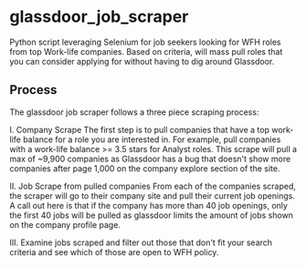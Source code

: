 # glassdoor_job_scraper
Python script leveraging Selenium for job seekers looking for WFH roles from top Work-life companies. Based on criteria, will mass pull roles that you can consider applying for without having to dig around Glassdoor.

## Process
The glassdoor job scraper follows a three piece scraping process:


I. Company Scrape
    The first step is to pull companies that have a top work-life balance for a role you are interested in. For example, pull companies with a work-life balance >= 3.5 stars for Analyst roles. This scrape will pull a max of ~9,900 companies as Glassdoor has a bug that doesn't show more companies after page 1,000 on the company explore section of the site.

II. Job Scrape from pulled companies
    From each of the companies scraped, the scraper will go to their company site and pull their current job openings. A call out here is that if the company has more than 40 job openings, only the first 40 jobs will be pulled as glassdoor limits the amount of jobs shown on the company profile page.

III. Examine jobs scraped and filter out those that don't fit your search criteria and see which of those are open to WFH policy.



